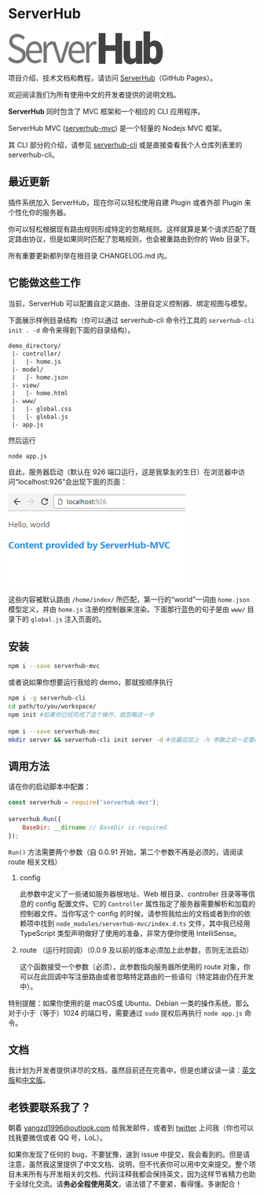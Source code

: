 # ServerHub

![](assets/serverhub-compact.png)

项目介绍、技术文档和教程，请访问 [ServerHub](https://serverhuborg.github.io/serverhub-mvc/index.html)（GitHub Pages）。

欢迎阅读我们为所有使用中文的开发者提供的说明文档。

**ServerHub** 同时包含了 MVC 框架和一个相应的 CLI 应用程序。

ServerHub MVC ([serverhub-mvc](https://www.npmjs.com/package/serverhub-mvc)) 是一个轻量的 Nodejs MVC 框架。

其 CLI 部分的介绍，请参见 [serverhub-cli](https://www.npmjs.com/package/serverhub-cli) 或是直接查看我个人仓库列表里的 serverhub-cli。

## 最近更新

插件系统加入 ServerHub，现在你可以轻松使用自建 Plugin 或者外部 Plugin 来个性化你的服务器。

你可以轻松根据现有路由规则形成特定的忽略规则。这样就算是某个请求匹配了既定路由协议，但是如果同时匹配了忽略规则，也会被重路由到你的 Web 目录下。

所有重要更新都列举在根目录 CHANGELOG.md 内。

## 它能做这些工作

当前，ServerHub 可以配置自定义路由、注册自定义控制器、绑定视图与模型。

下面展示样例目录结构（你可以通过 serverhub-cli 命令行工具的 `serverhub-cli init . -d` 命令来得到下面的目录结构）。

```plain
demo_directory/
 |- controller/
 |   |- home.js
 |- model/
 |   |- home.json
 |- view/
 |   |- home.html
 |- www/
 |   |- global.css
 |   |- global.js
 |- app.js
```

然后运行

```bash
node app.js
```

自此，服务器启动（默认在 926 端口运行，这是我挚友的生日）在浏览器中访问“localhost:926”会出现下面的页面：

![](assets/demo_homepage.png)

这些内容被默认路由 `/home/index/` 所匹配，第一行的“world”一词由 `home.json` 模型定义，并由 `home.js` 注册的控制器来渲染。下面那行蓝色的句子是由 `www/` 目录下的 `global.js` 注入页面的。

## 安装

```bash
npm i --save serverhub-mvc
```

或者说如果你想要运行我给的 demo，那就按顺序执行

```bash
npm i -g serverhub-cli
cd path/to/you/workspace/
npm init #如果你已经完成了这个操作，就忽略这一步

npm i --save serverhub-mvc
mkdir server && serverhub-cli init server -d #在最后加上 -h 参数之前一定要确定好，因为会清空整个 server 目录
```

## 调用方法

请在你的启动脚本中配置：

```js
const serverhub = require('serverhub-mvc');

serverhub.Run({
    BaseDir: __dirname // BaseDir is required.
});
```

`Run()` 方法需要两个参数（自 0.0.91 开始，第二个参数不再是必须的，请阅读 route 相关文档）

1. config

    此参数中定义了一些诸如服务器根地址、Web 根目录、controller 目录等等信息的 config 配置文件。它的 `Controller` 属性指定了服务器需要解析和加载的控制器文件。当你写这个 config 的时候，请参照我给出的文档或者到你的依赖项中找到 `node_modules/serverhub-mvc/index.d.ts` 文件，其中我已经用 TypeScript 类型声明做好了使用的准备，非常方便你使用 IntelliSense。
1. route （运行时回调）（0.0.9 及以前的版本必须加上此参数，否则无法启动）

    这个函数接受一个参数（必须），此参数指向服务器所使用的 route 对象，你可以在此回调中写注册路由或者忽略特定路由的一些语句（特定路由仍在开发中）。

特别提醒：如果你使用的是 macOS或 Ubuntu、Debian 一类的操作系统，那么对于小于（等于）1024 的端口号，需要通过 `sudo` 提权后再执行 `node app.js` 命令。

## 文档

我计划为开发者提供详尽的文档，虽然目前还在完善中，但是也建议读一读：[英文版](https://ServerHubOrg.github.io/serverhub-mvc/docs/docs.html)和[中文版](https://ServerHubOrg.github.io/serverhub-mvc/zh_cn/docs/docs.html)。

## 老铁要联系我了？

朝着 [yangzd1996@outlook.com](mailto:yangzd1996@outlook.com) 给我发邮件，或者到 [twitter](https://twitter.com/SrMoriaty) 上问我（你也可以找我要微信或者 QQ 号，LoL）。

如果你发现了任何的 bug，不要犹豫，速到 issue 中提交，我会看到的。但是请注意，虽然我这里提供了中文文档、说明，但不代表你可以用中文来提交。整个项目未来所有与开发相关的文档、代码注释我都会保持英文，因为这样节省精力也助于全球化交流。请**务必全程使用英文**，语法错了不要紧，看得懂。多谢配合！